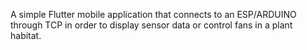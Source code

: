 A simple Flutter mobile application that connects to an ESP/ARDUINO through TCP in order to display sensor data or control fans in a plant habitat.
